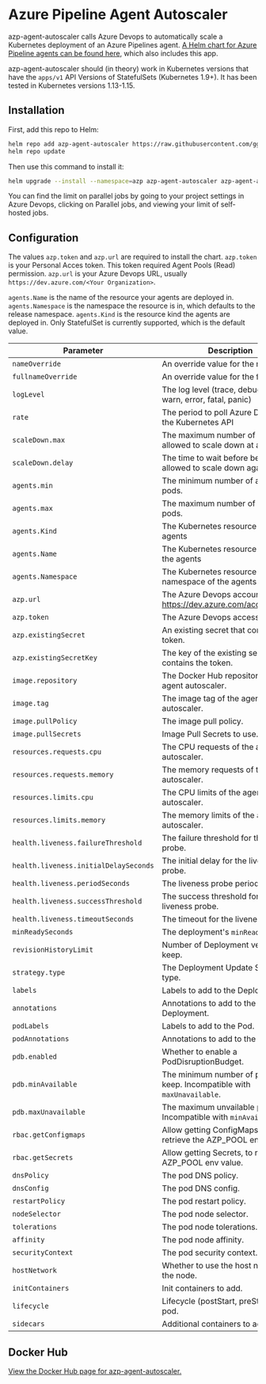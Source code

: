 # Azure Pipeline Agent Autoscaler

azp-agent-autoscaler calls Azure Devops to automatically scale a Kubernetes deployment of an Azure Pipelines agent. [A Helm chart for Azure Pipeline agents can be found here](https://github.com/ggmaresca/azp-agent), which also includes this app.

azp-agent-autoscaler should (in theory) work in Kubernetes versions that have the `apps/v1` API Versions of StatefulSets (Kubernetes 1.9+). It has been tested in Kubernetes versions 1.13-1.15.

## Installation

First, add this repo to Helm:

``` bash
helm repo add azp-agent-autoscaler https://raw.githubusercontent.com/ggmaresca/azp-agent-autoscaler/master/charts
helm repo update
```

Then use this command to install it:

``` bash
helm upgrade --install --namespace=azp azp-agent-autoscaler azp-agent-autoscaler/azp-agent-autoscaler --set 'azp.url=https://dev.azure.com/accountName,azp.token=AzureDevopsAccessToken,agents.Name=azp-agent'
```

You can find the limit on parallel jobs by going to your project settings in Azure Devops, clicking on Parallel jobs, and viewing your limit of self-hosted jobs.

## Configuration

The values `azp.token` and `azp.url` are required to install the chart. `azp.token` is your Personal Acces token. This token required Agent Pools (Read) permission. `azp.url` is your Azure Devops URL, usually `https://dev.azure.com/<Your Organization>`.

`agents.Name` is the name of the resource your agents are deployed in. `agents.Namespace` is the namespace the resource is in, which defaults to the release namespace. `agents.Kind` is the resource kind the agents are deployed in. Only StatefulSet is currently supported, which is the default value.

| Parameter                             | Description                                                             | Default                                 |
| ------------------------------------- | ----------------------------------------------------------------------- | --------------------------------------- |
| `nameOverride`                        | An override value for the name.                                         | ``                                      |
| `fullnameOverride`                    | An override value for the full name.                                    | ``                                      |
| `logLevel`                            | The log level (trace, debug, info, warn, error, fatal, panic)           | info                                    |
| `rate`                                | The period to poll Azure Devops and the Kubernetes API                  | 10s                                     |
| `scaleDown.max`                       | The maximum number of pods allowed to scale down at a time              | 1                                       |
| `scaleDown.delay`                     | The time to wait before being allowed to scale down again               | 10s                                     |
| `agents.min`                          | The minimum number of agent pods.                                       | 1                                       |
| `agents.max`                          | The maximum number of agent pods.                                       | 100                                     |
| `agents.Kind`                         | The Kubernetes resource kind of the agents                              | StatefulSet                             |
| `agents.Name`                         | The Kubernetes resource name of the agents                              | ``                                      |
| `agents.Namespace`                    | The Kubernetes resource namespace of the agents                         | `.Release.Namespace`                    |
| `azp.url`                             | The Azure Devops account URL. ex: https://dev.azure.com/accountName     | ``                                      |
| `azp.token`                           | The Azure Devops access token.                                          | ``                                      |
| `azp.existingSecret`                  | An existing secret that contains the token.                             | ``                                      |
| `azp.existingSecretKey`               | The key of the existing secret that contains the token.                 | ``                                      |
| `image.repository`                    | The Docker Hub repository of the agent autoscaler.                      | docker.io/gmaresca/azp-agent-autoscaler |
| `image.tag`                           | The image tag of the agent autoscaler.                                  | latest version                          |
| `image.pullPolicy`                    | The image pull policy.                                                  | IfNotPresent                            |
| `image.pullSecrets`                   | Image Pull Secrets to use.                                              | `[]`                                    |
| `resources.requests.cpu`              | The CPU requests of the agent autoscaler.                               | 0.05                                    |
| `resources.requests.memory`           | The memory requests of the agent autoscaler.                            | 16Mi                                    |
| `resources.limits.cpu`                | The CPU limits of the agent autoscaler.                                 | 0.1                                     |
| `resources.limits.memory`             | The memory limits of the agent autoscaler.                              | 32Mi                                    |
| `health.liveness.failureThreshold`    | The failure threshold for the liveness probe.                           | 3                                       |
| `health.liveness.initialDelaySeconds` | The initial delay for the liveness probe.                               | 1                                       |
| `health.liveness.periodSeconds`       | The liveness probe period.                                              | 10                                      |
| `health.liveness.successThreshold`    | The success threshold for the liveness probe.                           | 1                                       |
| `health.liveness.timeoutSeconds`      | The timeout for the liveness probe.                                     | 1                                       |
| `minReadySeconds`                     | The deployment's `minReadySeconds`.                                     | 0                                       |
| `revisionHistoryLimit`                | Number of Deployment versions to keep.                                  | 10                                      |
| `strategy.type`                       | The Deployment Update Strategy type.                                    | Recreate                                |
| `labels`                              | Labels to add to the Deployment.                                        | `{}`                                    |
| `annotations`                         | Annotations to add to the Deployment.                                   | `{}`                                    |
| `podLabels`                           | Labels to add to the Pod.                                               | `{}`                                    |
| `podAnnotations`                      | Annotations to add to the Pod.                                          | `{}`                                    |
| `pdb.enabled`                         | Whether to enable a PodDisruptionBudget.                                | `false`                                 |
| `pdb.minAvailable`                    | The minimum number of pods to keep. Incompatible with `maxUnavailable`. | 50%                                     |
| `pdb.maxUnavailable`                  | The maximum unvailable pods. Incompatible with `minAvailable`.          | 50%                                     |
| `rbac.getConfigmaps`                  | Allow getting ConfigMaps, to retrieve the AZP_POOL env value.           | `false`                                 |
| `rbac.getSecrets`                     | Allow getting Secrets, to retrieve the AZP_POOL env value.              | `false`                                 |
| `dnsPolicy`                           | The pod DNS policy.                                                     | `null`                                  |
| `dnsConfig`                           | The pod DNS config.                                                     | `{}`                                    |
| `restartPolicy`                       | The pod restart policy.                                                 | Always                                  |
| `nodeSelector`                        | The pod node selector.                                                  | `{}`                                    |
| `tolerations`                         | The pod node tolerations.                                               | `{}`                                    |
| `affinity`                            | The pod node affinity.                                                  | `{}`                                    |
| `securityContext`                     | The pod security context.                                               | `{}`                                    |
| `hostNetwork`                         | Whether to use the host network of the node.                            | `false`                                 |
| `initContainers`                      | Init containers to add.                                                 | `[]`                                    |
| `lifecycle`                           | Lifecycle (postStart, preStop) for the pod.                             | `{}`                                    |
| `sidecars`                            | Additional containers to add.                                           | `[]`                                    |


## Docker Hub

[View the Docker Hub page for azp-agent-autoscaler.](https://hub.docker.com/r/gmaresca/azp-agent-autoscaler)
